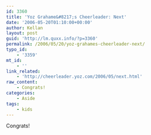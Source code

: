 ```yaml
---
id: 3360
title: 'Yoz Grahame&#8217;s Cheerleader: Next'
date: '2006-05-20T01:10:00+00:00'
author: Kellan
layout: post
guid: 'http://lm.quxx.info/?p=3360'
permalink: /2006/05/20/yoz-grahames-cheerleader-next/
typo_id:
    - '3359'
mt_id:
    - ''
link_related:
    - 'http://cheerleader.yoz.com/2006/05/next.html'
raw_content:
    - Congrats!
categories:
    - Aside
tags:
    - kids
---
```


Congrats!